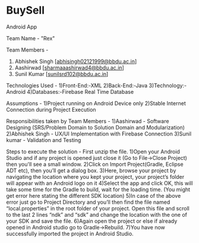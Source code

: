 # BuySell
Android App


Team Name - "Rex"

Team Members -
1) Abhishek Singh [abhisingh02121999@bbdu.ac.in]
2) Aashirwad [sharmaaashirwad4@bbdu.ac.in]
3) Sunil Kumar [sunilsrd102@bbdu.ac.in]

Technologies Used -
1)Front-End:-XML
2)Back-End:-Java
3)Technology:-Android
4)Databases:-Firebase Real Time Database

Assumptions -
1)Project running on Android Device only
2)Stable Internet Connection during Project Execution

Responsibilities taken by Team Members -
1)Aashirwad - Software Designing (SRS/Problem Domain to Solution Domain and Modularization)
2)Abhishek Singh - UX/UI Implementation with Firebase Connection
3)Sunil kumar - Validation and Testing

Steps to execute the solution -
First unzip the file.
1)Open your Android Studio and if any project is opened just close it (Go to File->Close Project) then you'll see a small window.
2)Click on Import Project(Gradle, Eclipse ADT etc), then you’ll get a dialog box.
3)Here, browse your project by navigating the location where you kept your project, your project’s folder will appear with an Android logo on it 
4)Select the app and click OK, this will take some time for the Gradle to build, wait for the loading time. (You might get error here stating the different SDK location)
5)In case of the above error just go to Project Directory and you’ll then find the file named “local.properties” in the root folder of your project. Open this file and scroll to the last 2 lines “ndk” and “sdk” and change the location with the one of your SDK and save the file.
6)Again open the project or else if already opened in Android studio go to Gradle->Rebuild.
7)You have now successfully imported the project in Android Studio.
